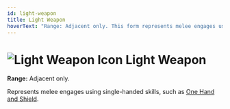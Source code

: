 ```yaml
---
id: light-weapon
title: Light Weapon
hoverText: "Range: Adjacent only. This form represents melee engages using single-handed skills, such as One Hand and Shield."
---
```


# <img src="/icons/light-weapon.svg" alt="Light Weapon Icon" /> Light Weapon

**Range:** Adjacent only.

Represents melee engages using single-handed skills, such as [One Hand and Shield](/docs/skill-lines/warrior/one-hand-and-shield).
